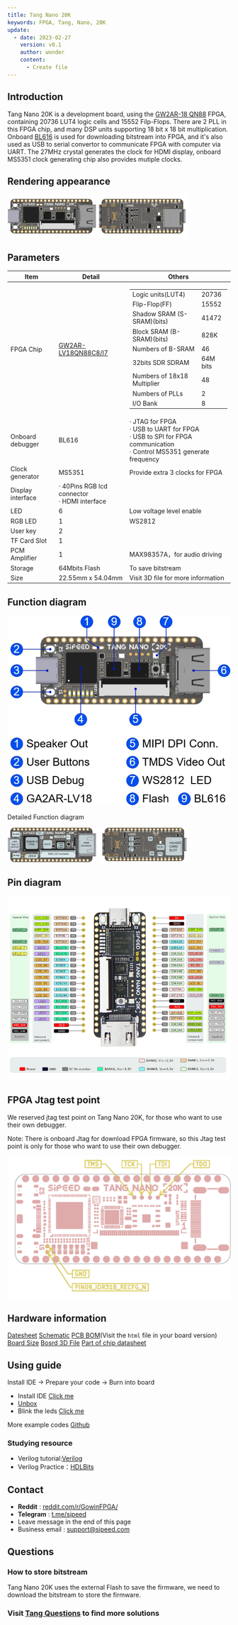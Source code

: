 ```yaml
---
title: Tang Nano 20K
keywords: FPGA, Tang, Nano, 20K
update:
  - date: 2023-02-27
    version: v0.1
    author: wonder
    content:
      - Create file
---
```


## Introduction

Tang Nano 20K is a development board, using the [GW2AR-18 QN88](http://www.gowinsemi.com.cn/prod_view.aspx?TypeId=10&FId=t3:10:3&Id=167#GW2AR) FPGA, containing 20736 LUT4 logic cells and 15552 Filp-Flops. There are 2 PLL in this FPGA chip, and many DSP units supporting 18 bit x 18 bit multiplication. Onboard [BL616](https://bouffalolab.com/product/?type=detail&id=21) is used for downloading bitstream into FPGA, and it's also used as USB to serial convertor to communicate FPGA with computer via UART. The 27MHz crystal generates the clock for HDMI display, onboard MS5351 clock generating chip also provides mutiple clocks.

## Rendering appearance

<img src="./../../../../hardware/zh/tang/tang-nano-20k/assets/nano_20k/tang_nano_20k_3920_top.png" width="40%">
<img src="./../../../../hardware/zh/tang/tang-nano-20k/assets/nano_20k/tang_nano_20k_3920_bot.png" width="40%">

## Parameters

<table>
    <thead>
    	<tr>
    		<th style="text-align:center">Item</th>
    		<th style="text-align:center">Detail</th>
    		<th style="text-align:center">Others</th>
    	</tr>
    </thead>
    <tbody>
    	<tr>
    		<td style="text-align:left">FPGA Chip</td>
    		<td style="text-align:left"><a href="http://www.gowinsemi.com.cn/prod_view.aspx?TypeId=10&amp;FId=t3:10:3&amp;Id=167#GW2AR">GW2AR-LV18QN88C8/I7</a>
    		</td>
    		<td style="text-align:left">
    			<table>
    				<tbody>
					<tr>
    					<td>Logic units(LUT4)</td>
    					<td>20736</td>
    				</tr>
    				<tr>
    					<td>Flip-Flop(FF)</td>
    					<td>15552</td>
    				</tr>
    				<tr>
    					<td>Shadow SRAM (S-SRAM)(bits)</td>
    					<td>41472</td>
    				</tr>
    				<tr>
    					<td>Block SRAM (B-SRAM)(bits)</td>
    					<td>828K</td>
    				</tr>
    				<tr>
    					<td>Numbers of B-SRAM</td>
    					<td>46</td>
    				</tr>
    				<tr>
    					<td>32bits SDR SDRAM</td>
    					<td>64M bits</td>
    				</tr>
    				<tr>
    					<td>Numbers of 18x18 Multiplier</td>
    					<td>48</td>
    				</tr>
    				<tr>
    					<td>Numbers of PLLs</td>
    					<td>2</td>
    				</tr>
    				<tr>
    					<td>I/O Bank</td>
    					<td>8</td>
    				</tr>
    			</tbody></table>
    		</td>
    	</tr>
    	<tr>
    		<td style="text-align:left">Onboard debugger</td>
    		<td style="text-align:left">BL616</td>
    		<td style="text-align:left">· JTAG for FPGA<br>· USB to UART for FPGA<br>· USB to SPI for FPGA communication<br>· Control MS5351 generate frequency</td>
    	</tr>
    	<tr>
    		<td style="text-align:left">Clock generator</td>
    		<td style="text-align:left">MS5351</td>
    		<td style="text-align:left">Provide extra 3 clocks for FPGA</td>
    	</tr>
    	<tr>
    		<td style="text-align:left">Display interface</td>
    		<td style="text-align:left">· 40Pins RGB lcd connector<br>· HDMI interface</td>
    		<td style="text-align:left"></td>
    	</tr>
    	<tr>
    		<td style="text-align:left"> LED </td>
    		<td style="text-align:left"> 6 </td>
    		<td style="text-align:left"> Low voltage level enable</td>
    	</tr>
    	<tr>
    		<td style="text-align:left"> RGB LED </td>
    		<td style="text-align:left"> 1 </td>
    		<td style="text-align:left"> WS2812 </td>
    	</tr>
    	<tr>
    		<td style="text-align:left"> User key </td>
    		<td style="text-align:left"> 2 </td>
    		<td style="text-align:left"> </td>
    	</tr>
    	<tr>
    		<td style="text-align:left"> TF Card Slot </td>
    		<td style="text-align:left"> 1 </td>
    		<td style="text-align:left">  </td>
    	</tr>
    	<tr>
    		<td style="text-align:left"> PCM Amplifier </td>
    		<td style="text-align:left"> 1 </td>
    		<td style="text-align:left"> MAX98357A，for audio driving</td>
    	</tr>
    	<tr>
    		<td style="text-align:left"> Storage </td>
    		<td style="text-align:left"> 64Mbits Flash </td>
    		<td style="text-align:left"> To save bitstream </td>
    	</tr>
    	<tr>
    		<td style="text-align:left"> Size </td>
    		<td style="text-align:left"> 22.55mm x 54.04mm </td>
    		<td style="text-align:left"> Visit 3D file for more information </td>
    	</tr>
    </tbody>
</table>

## Function diagram

![tang_nano_20k_functionalannotation](./../../../../hardware/zh/tang/tang-nano-20k/assets/nano_20k/tang_nano_20k_functionalannotation.jpg)

Detailed Function diagram

<img src="./../../../../hardware/zh/tang/tang-nano-20k/assets/nano_20k/tang_nano_20k_functionalannotation_top.png" width="40%" alt="tang_nano_20k_functionalannotation_top">
<img src="./../../../../hardware/zh/tang/tang-nano-20k/assets/nano_20k/tang_nano_20k_functionalannotation_bot.png" width="40%" alt="tang_nano_20k_functionalannotation_bot">

## Pin diagram

![tang_nano_20k_pinlabel](./../../../../hardware/zh/tang/tang-nano-20k/assets/nano_20k/tang_nano_20k_pinlabel.png)

## FPGA Jtag test point

We reserved jtag test point on Tang Nano 20K, for those who want to use their own debugger.

Note: There is onboard Jtag for download FPGA firmware, so this Jtag test point is only for those who want to use their own debugger.

![tang_nano_20k_testpointlannotation](./../../../../hardware/zh/tang/tang-nano-20k/assets/nano_20k/tang_nano_20k_testpointlannotation.png)

## Hardware information

[Datesheet](https://dl.sipeed.com/shareURL/TANG/Nano_20K/1_Datasheet)
[Schematic](https://dl.sipeed.com/shareURL/TANG/Nano_20K/2_Schematic)
[PCB BOM](https://dl.sipeed.com/shareURL/TANG/Nano_20K/3_Bit_number_map)(Visit the `html` file in your board version)
[Board Size](https://dl.sipeed.com/shareURL/TANG/Nano_20K/4_Dimensional_drawing)
[Bosrd 3D File](https://dl.sipeed.com/shareURL/TANG/Nano_20K/4_Dimensional_drawing)
[Part of chip datasheet](https://dl.sipeed.com/shareURL/TANG/Nano_20K/6_Chip_manual)

## Using guide

Install IDE -> Prepare your code -> Burn into board

- Install IDE [Click me](https://wiki.sipeed.com/hardware/en/tang/Tang-Nano-Doc/install-the-ide.html)
- [Unbox](https://wiki.sipeed.com/hardware/en/tang/tang-nano-20k/example/unbox.html)
- Blink the leds [Click me](https://wiki.sipeed.com/hardware/en/tang/tang-nano-20k/example/led.html)

More example codes [Github](https://github.com/sipeed/TangNano-20K-example)

### Studying resource

- Verilog tutorial:[Verilog](https://www.asic-world.com/verilog/index.html)
- Verilog Practice：[HDLBits](https://hdlbits.01xz.net/wiki/Main_Page)

## Contact

- **Reddit** : [reddit.com/r/GowinFPGA/](reddit.com/r/GowinFPGA/)
- **Telegram** : [t.me/sipeed](t.me/sipeed)
- Leave message in the end of this page
- Business email : [support@sipeed.com](support@sipeed.com)

## Questions

### How to store bitstream

Tang Nano 20K uses the external Flash to save the firmware, we need to download the bitstream to store the firmware.

### Visit [Tang Questions](http://127.0.0.1:2333/hardware/en/tang/Tang-Nano-Doc/questions.html) to find more solutions